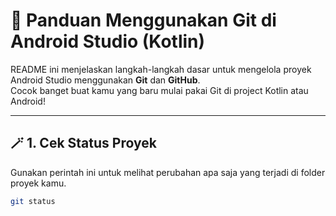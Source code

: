 # 🧠 Panduan Menggunakan Git di Android Studio (Kotlin)

README ini menjelaskan langkah-langkah dasar untuk mengelola proyek Android Studio menggunakan **Git** dan **GitHub**.  
Cocok banget buat kamu yang baru mulai pakai Git di project Kotlin atau Android!

---

## 🪄 1. Cek Status Proyek

Gunakan perintah ini untuk melihat perubahan apa saja yang terjadi di folder proyek kamu.

```bash
git status
